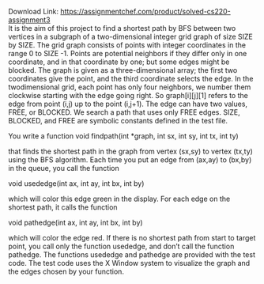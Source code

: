 Download Link: https://assignmentchef.com/product/solved-cs220-assignment3
<br>
It is the aim of this project to find a shortest path by BFS between two vertices in a subgraph of a two-dimensional integer grid graph of size SIZE by SIZE. The grid graph consists of points with integer coordinates in the range 0 to SIZE -1. Points are potential neighbors if they differ only in one coordinate, and in that coordinate by one; but some edges might be blocked. The graph is given as a three-dimensional array; the first two coordinates give the point, and the third coordinate selects the edge. In the twodimensional grid, each point has only four neighbors, we number them clockwise starting with the edge going right. So graph[i][j][1] refers to the edge from point (i,j) up to the point (i,j+1). The edge can have two values, FREE, or BLOCKED. We search a path that uses only FREE edges. SIZE, BLOCKED, and FREE are symbolic constants defined in the test file.

You write a function void findpath(int *graph, int sx, int sy, int tx, int ty)

that finds the shortest path in the graph from vertex (sx,sy) to vertex (tx,ty) using the BFS algorithm. Each time you put an edge from (ax,ay) to (bx,by) in the queue, you call the function

void usededge(int ax, int ay, int bx, int by)

which will color this edge green in the display. For each edge on the shortest path, it calls the function

void pathedge(int ax, int ay, int bx, int by)

which will color the edge red. If there is no shortest path from start to target point, you call only the function usededge, and don’t call the function pathedge. The functions usededge and pathedge are provided with the test code. The test code uses the X Window system to visualize the graph and the edges chosen by your function.